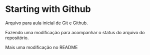 # Starting with Github

Arquivo para aula inicial de Git e Github.

Fazendo uma modificação para acompanhar o status do arquivo do repositório.

Mais uma modificação no README
